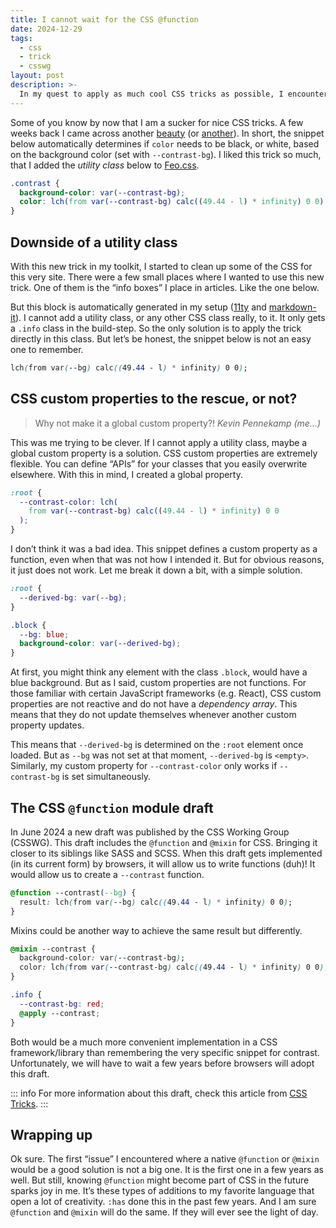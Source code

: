 ```yaml
---
title: I cannot wait for the CSS @function
date: 2024-12-29
tags:
  - css
  - trick
  - csswg
layout: post
description: >-
  In my quest to apply as much cool CSS tricks as possible, I encountered an issue that navigated me towards a new and exciting CSSWG draft.
---
```


Some of you know by now that I am a sucker for nice CSS tricks. A few weeks back I came across another [beauty](https://bsky.app/profile/devongovett.bsky.social/post/3lcedcdj4qk2y) (or [another](https://lea.verou.me/blog/2024/contrast-color/)). In short, the snippet below automatically determines if `color` needs to be black, or white, based on the background color (set with `--contrast-bg`). I liked this trick so much, that I added the _utility class_ below to [Feo.css](https://feo.crinkles.dev/utilities/contrast/).

```css
.contrast {
  background-color: var(--contrast-bg);
  color: lch(from var(--contrast-bg) calc((49.44 - l) * infinity) 0 0);
}
```

## Downside of a utility class

With this new trick in my toolkit, I started to clean up some of the CSS for this very site. There were a few small places where I wanted to use this new trick. One of them is the “info boxes” I place in articles. Like the one below.

But this block is automatically generated in my setup ([11ty](https://www.11ty.dev) and [markdown-it](https://github.com/markdown-it/markdown-it)). I cannot add a utility class, or any other CSS class really, to it. It only gets a `.info` class in the build-step. So the only solution is to apply the trick directly in this class. But let’s be honest, the snippet below is not an easy one to remember.

```css
lch(from var(--bg) calc((49.44 - l) * infinity) 0 0);
```

## CSS custom properties to the rescue, or not?

> Why not make it a global custom property?! <cite>Kevin Pennekamp (me...)</cite>

This was me trying to be clever. If I cannot apply a utility class, maybe a global custom property is a solution. CSS custom properties are extremely flexible. You can define “APIs” for your classes that you easily overwrite elsewhere. With this in mind, I created a global property.

```css
:root {
  --contrast-color: lch(
    from var(--contrast-bg) calc((49.44 - l) * infinity) 0 0
  );
}
```

I don’t think it was a bad idea. This snippet defines a custom property as a function, even when that was not how I intended it. But for obvious reasons, it just does not work. Let me break it down a bit, with a simple solution.

```css
:root {
  --derived-bg: var(--bg);
}

.block {
  --bg: blue;
  background-color: var(--derived-bg);
}
```

At first, you might think any element with the class `.block`, would have a blue background. But as I said, custom properties are not functions. For those familiar with certain JavaScript frameworks (e.g. React), CSS custom properties are not reactive and do not have a _dependency array_. This means that they do not update themselves whenever another custom property updates.

This means that `--derived-bg` is determined on the `:root` element once loaded. But as `--bg` was not set at that moment, `--derived-bg` is `<empty>`. Similarly, my custom property for `--contrast-color` only works if `--contrast-bg` is set simultaneously.

## The CSS `@function` module draft

In June 2024 a new draft was published by the CSS Working Group (CSSWG). This draft includes the `@function` and `@mixin` for CSS. Bringing it closer to its siblings like SASS and SCSS. When this draft gets implemented (in its current form) by browsers, it will allow us to write functions (duh)! It would allow us to create a `--contrast` function.

```css
@function --contrast(--bg) {
  result: lch(from var(--bg) calc((49.44 - l) * infinity) 0 0);
}
```

Mixins could be another way to achieve the same result but differently.

```css
@mixin --contrast {
  background-color: var(--contrast-bg);
  color: lch(from var(--contrast-bg) calc((49.44 - l) * infinity) 0 0);
}

.info {
  --contrast-bg: red;
  @apply --contrast;
}
```

Both would be a much more convenient implementation in a CSS framework/library than remembering the very specific snippet for contrast. Unfortunately, we will have to wait a few years before browsers will adopt this draft.

::: info
For more information about this draft, check this article from [CSS Tricks](https://css-tricks.com/css-functions-and-mixins-module-notes/).
:::

## Wrapping up

Ok sure. The first “issue” I encountered where a native `@function` or `@mixin` would be a good solution is not a big one. It is the first one in a few years as well. But still, knowing `@function` might become part of CSS in the future sparks joy in me. It’s these types of additions to my favorite language that open a lot of creativity. `:has` done this in the past few years. And I am sure `@function` and `@mixin` will do the same. If they will ever see the light of day.
